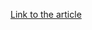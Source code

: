 [Link to the article](https://cert-agid.gov.it/news/individuato-sito-che-veicola-in-italia-un-apk-malevolo/)
